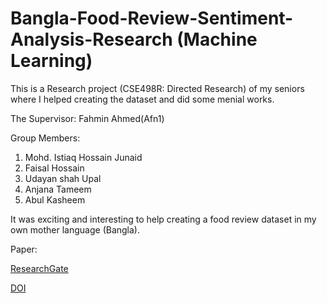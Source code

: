 # Bangla-Food-Review-Sentiment-Analysis-Research (Machine Learning)

This is a Research project (CSE498R: Directed Research) of my seniors where I helped creating the dataset and did some menial works.

The Supervisor: Fahmin Ahmed(Afn1)

Group Members:

  1. Mohd. Istiaq Hossain Junaid
  2. Faisal Hossain
  3. Udayan shah Upal
  4. Anjana Tameem
  5. Abul Kasheem

It was exciting and interesting to help creating a food review dataset in my own mother language (Bangla).
  
Paper:
  
  [ResearchGate](https://www.researchgate.net/publication/357838400_Bangla_Food_Review_Sentimental_Analysis_using_Machine_Learning)
  
  [DOI](https://doi.org/10.1109/CCWC54503.2022.9720761)
  
    
  

